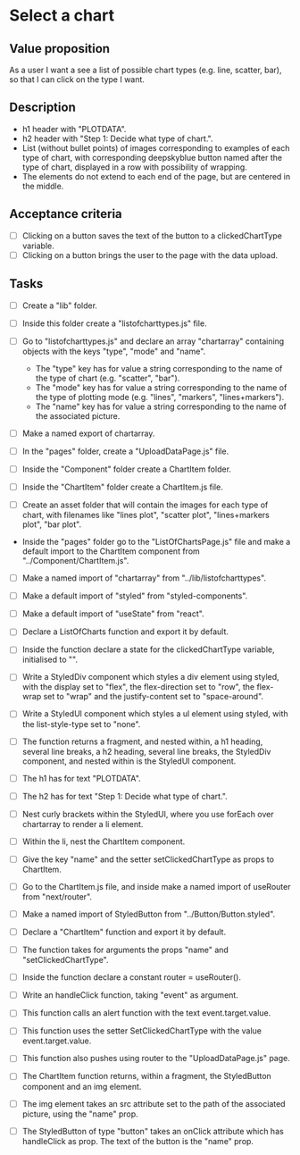 # Select a chart

## Value proposition

As a user
I want a see a list of possible chart types (e.g. line, scatter, bar),
so that I can click on the type I want.

## Description

- h1 header with "PLOTDATA".
- h2 header with "Step 1: Decide what type of chart.".
- List (without bullet points) of images corresponding to examples of each type of chart, with corresponding deepskyblue button named after the type of chart, displayed in a row with possibility of wrapping.
- The elements do not extend to each end of the page, but are centered in the middle.

## Acceptance criteria

- [ ] Clicking on a button saves the text of the button to a clickedChartType variable.
- [ ] Clicking on a button brings the user to the page with the data upload.

## Tasks

- [ ] Create a "lib" folder.

- [ ] Inside this folder create a "listofcharttypes.js" file.

- [ ] Go to "listofcharttypes.js" and declare an array "chartarray" containing objects with the keys "type", "mode" and "name".

  - The "type" key has for value a string corresponding to the name of the type of chart (e.g. "scatter", "bar").
  - The "mode" key has for value a string corresponding to the name of the type of plotting mode (e.g. "lines", "markers", "lines+markers").
  - The "name" key has for value a string corresponding to the name of the associated picture.

- [ ] Make a named export of chartarray.

- [ ] In the "pages" folder, create a "UploadDataPage.js" file.

- [ ] Inside the "Component" folder create a ChartItem folder.

- [ ] Inside the "ChartItem" folder create a ChartItem.js file.

- [ ] Create an asset folder that will contain the images for each type of chart, with filenames like "lines plot", "scatter plot", "lines+markers plot", "bar plot".

- Inside the "pages" folder go to the "ListOfChartsPage.js" file and make a default import to the ChartItem component from "../Component/ChartItem.js".

- [ ] Make a named import of "chartarray" from "../lib/listofcharttypes".

- [ ] Make a default import of "styled" from "styled-components".

- [ ] Make a default import of "useState" from "react".

- [ ] Declare a ListOfCharts function and export it by default.

- [ ] Inside the function declare a state for the clickedChartType variable, initialised to "".

- [ ] Write a StyledDiv component which styles a div element using styled, with the display set to "flex", the flex-direction set to "row", the flex-wrap set to "wrap" and the justify-content set to "space-around".

- [ ] Write a StyledUl component which styles a ul element using styled, with the list-style-type set to "none".

- [ ] The function returns a fragment, and nested within, a h1 heading, several line breaks, a h2 heading, several line breaks, the StyledDiv component, and nested within is the StyledUl component.

- [ ] The h1 has for text "PLOTDATA".

- [ ] The h2 has for text "Step 1: Decide what type of chart.".

- [ ] Nest curly brackets within the StyledUl, where you use forEach over chartarray to render a li element.

- [ ] Within the li, nest the ChartItem component.

- [ ] Give the key "name" and the setter setClickedChartType as props to ChartItem.

- [ ] Go to the ChartItem.js file, and inside make a named import of useRouter from "next/router".

- [ ] Make a named import of StyledButton from "../Button/Button.styled".

- [ ] Declare a "ChartItem" function and export it by default.

- [ ] The function takes for arguments the props "name" and "setClickedChartType".

- [ ] Inside the function declare a constant router = useRouter().

- [ ] Write an handleClick function, taking "event" as argument.

- [ ] This function calls an alert function with the text event.target.value.

- [ ] This function uses the setter SetClickedChartType with the value event.target.value.

- [ ] This function also pushes using router to the "UploadDataPage.js" page.

- [ ] The ChartItem function returns, within a fragment, the StyledButton component and an img element.

- [ ] The img element takes an src attribute set to the path of the associated picture, using the "name" prop.

- [ ] The StyledButton of type "button" takes an onClick attribute which has handleClick as prop. The text of the button is the "name" prop.
